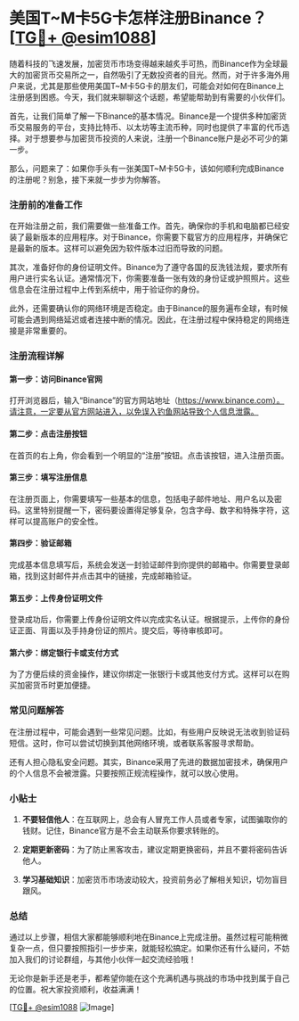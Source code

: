 # 美国T~M卡5G卡怎样注册Binance？[[TG💪+ @esim1088](https://t.me/s/esim1088)]

随着科技的飞速发展，加密货币市场变得越来越炙手可热，而Binance作为全球最大的加密货币交易所之一，自然吸引了无数投资者的目光。然而，对于许多海外用户来说，尤其是那些使用美国T~M卡5G卡的朋友们，可能会对如何在Binance上注册感到困惑。今天，我们就来聊聊这个话题，希望能帮助到有需要的小伙伴们。

首先，让我们简单了解一下Binance的基本情况。Binance是一个提供多种加密货币交易服务的平台，支持比特币、以太坊等主流币种，同时也提供了丰富的代币选择。对于想要参与加密货币投资的人来说，注册一个Binance账户是必不可少的第一步。

那么，问题来了：如果你手头有一张美国T~M卡5G卡，该如何顺利完成Binance的注册呢？别急，接下来就一步步为你解答。

### 注册前的准备工作

在开始注册之前，我们需要做一些准备工作。首先，确保你的手机和电脑都已经安装了最新版本的应用程序。对于Binance，你需要下载官方的应用程序，并确保它是最新的版本。这样可以避免因为软件版本过旧而导致的问题。

其次，准备好你的身份证明文件。Binance为了遵守各国的反洗钱法规，要求所有用户进行实名认证。通常情况下，你需要准备一张有效的身份证或护照照片。这些信息会在注册过程中上传到系统中，用于验证你的身份。

此外，还需要确认你的网络环境是否稳定。由于Binance的服务遍布全球，有时候可能会遇到网络延迟或者连接中断的情况。因此，在注册过程中保持稳定的网络连接是非常重要的。

### 注册流程详解

#### 第一步：访问Binance官网

打开浏览器后，输入“Binance”的官方网站地址（https://www.binance.com）。请注意，一定要从官方网站进入，以免误入钓鱼网站导致个人信息泄露。

#### 第二步：点击注册按钮

在首页的右上角，你会看到一个明显的“注册”按钮。点击该按钮，进入注册页面。

#### 第三步：填写注册信息

在注册页面上，你需要填写一些基本的信息，包括电子邮件地址、用户名以及密码。这里特别提醒一下，密码要设置得足够复杂，包含字母、数字和特殊字符，这样可以提高账户的安全性。

#### 第四步：验证邮箱

完成基本信息填写后，系统会发送一封验证邮件到你提供的邮箱中。你需要登录邮箱，找到这封邮件并点击其中的链接，完成邮箱验证。

#### 第五步：上传身份证明文件

登录成功后，你需要上传身份证明文件以完成实名认证。根据提示，上传你的身份证正面、背面以及手持身份证的照片。提交后，等待审核即可。

#### 第六步：绑定银行卡或支付方式

为了方便后续的资金操作，建议你绑定一张银行卡或其他支付方式。这样可以在购买加密货币时更加便捷。

### 常见问题解答

在注册过程中，可能会遇到一些常见问题。比如，有些用户反映说无法收到验证码短信。这时，你可以尝试切换到其他网络环境，或者联系客服寻求帮助。

还有人担心隐私安全问题。其实，Binance采用了先进的数据加密技术，确保用户的个人信息不会被泄露。只要按照正规流程操作，就可以放心使用。

### 小贴士

1. **不要轻信他人**：在互联网上，总会有人冒充工作人员或者专家，试图骗取你的钱财。记住，Binance官方是不会主动联系你要求转账的。
   
2. **定期更新密码**：为了防止黑客攻击，建议定期更换密码，并且不要将密码告诉他人。

3. **学习基础知识**：加密货币市场波动较大，投资前务必了解相关知识，切勿盲目跟风。

### 总结

通过以上步骤，相信大家都能够顺利地在Binance上完成注册。虽然过程可能稍微复杂一点，但只要按照指引一步步来，就能轻松搞定。如果你还有什么疑问，不妨加入我们的讨论群组，与其他小伙伴一起交流经验哦！

无论你是新手还是老手，都希望你能在这个充满机遇与挑战的市场中找到属于自己的位置。祝大家投资顺利，收益满满！

[[TG💪+ @esim1088](https://t.me/s/esim1088) ![Image](https://i.postimg.cc/4NQfJmqS/Snipaste-2025-05-13-00-14-12.png)]